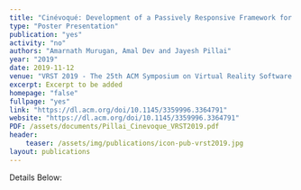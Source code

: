 ```yaml
---
title: "Cinévoqué: Development of a Passively Responsive Framework for Seamless Evolution of Experiences in Immersive Live-Action Movies"
type: "Poster Presentation"
publication: "yes"
activity: "no"
authors: "Amarnath Murugan, Amal Dev and Jayesh Pillai"
year: "2019"
date: 2019-11-12
venue: "VRST 2019 - The 25th ACM Symposium on Virtual Reality Software and Technology, Sydney, Australia"
excerpt: Excerpt to be added
homepage: "false"
fullpage: "yes"
link: "https://dl.acm.org/doi/10.1145/3359996.3364791"
website: "https://dl.acm.org/doi/10.1145/3359996.3364791"
PDF: /assets/documents/Pillai_Cinevoque_VRST2019.pdf
header:
    teaser: /assets/img/publications/icon-pub-vrst2019.jpg
layout: publications    
---
```


Details Below: